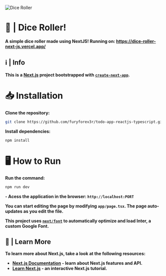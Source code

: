 ![Dice Roller](https://i.pinimg.com/originals/62/d3/ce/62d3ce2e16000586faf6d7cea85dd5c4.jpg)

# 🎲 | Dice Roller!
**A simple dice roller made using NextJS!
Running on: https://dice-roller-next-js.vercel.app/**

## ℹ️ | Info

**This is a [Next.js](https://nextjs.org/) project bootstrapped with [`create-next-app`](https://github.com/vercel/next.js/tree/canary/packages/create-next-app).**


# 📥 Installation
**Clone the repository:**
```bash
git clone https://github.com/furyforev3r/todo-app-reactjs-typescript.git
```
**Install dependencies:**
```bash
npm install
```
# 🖥️ How to Run
**Run the command:**
```bash
npm run dev
```
 **- Acess the application in the browser: `http://localhost:PORT`**

**You can start editing the page by modifying `app/page.tsx`. The page auto-updates as you edit the file.**

**This project uses [`next/font`](https://nextjs.org/docs/basic-features/font-optimization) to automatically optimize and load Inter, a custom Google Font.**

## 📖 |  Learn More

**To learn more about Next.js, take a look at the following resources:**

- **[Next.js Documentation](https://nextjs.org/docs) - learn about Next.js features and API.**
- **[Learn Next.js](https://nextjs.org/learn) - an interactive Next.js tutorial.**
